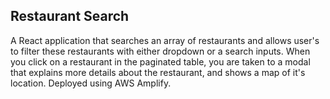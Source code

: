 ## Restaurant Search

A React application that searches an array of restaurants and allows user's to filter these restaurants with either dropdown or a search inputs. When you click on a restaurant in the paginated table, you are taken to a modal that explains more details about the restaurant, and shows a map of it's location. Deployed using AWS Amplify.
